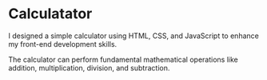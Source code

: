 # Calculatator

I designed a simple calculator using HTML, CSS, and JavaScript to enhance my front-end development skills. 

The calculator can perform fundamental mathematical operations like addition, multiplication, division, and subtraction.

